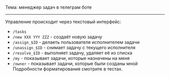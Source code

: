 Тема: менеджер задач в телеграм боте

----

Управление происходит через текстовый интерфейс:

* `/tasks`
* `/new XXX YYY ZZZ` - создаёт новую задачу
* `/assign_$ID` - делаеть пользователя исполнителем задачи
* `/unassign_$ID` - снимает задачу с текущего исполнителя
* `/resolve_$ID` - выполняет задачу, удаляет её из списка
* `/my` - показывает задачи, которые назначены на меня
* `/owner` - показывает задачи, которые были созданы мной
Подробности форматирования смотрите в тестах.
